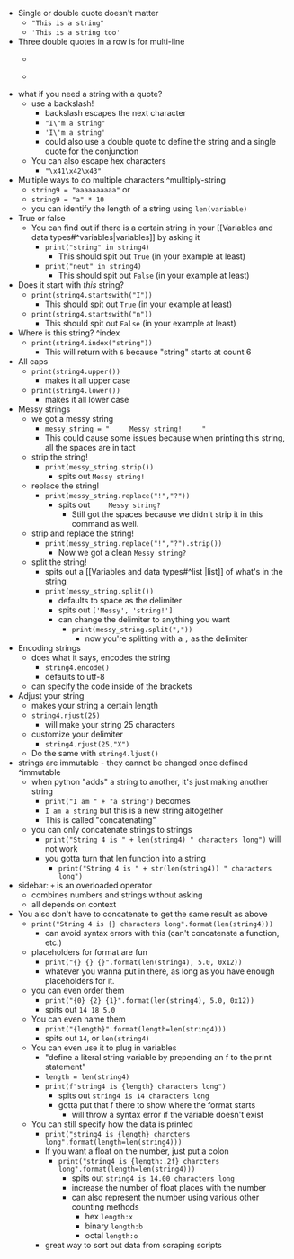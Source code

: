 - Single or double quote doesn't matter
	- ```"This is a string"```
	- ```'This is a string too'```
- Three double quotes in a row is for multi-line
	- ```"""this is a multi
	- ```line string"""
- what if you need a string with a quote?
	- use a backslash!
		- backslash escapes the next character
		- ```"I\"m a string"```
		- ```'I\'m a string'```
		- could also use a double quote to define the string and a single quote for the conjunction
	- You can also escape hex characters
		- ```"\x41\x42\x43"```
- Multiple ways to do multiple characters ^mulltiply-string
	- ```string9 = "aaaaaaaaaa"``` or
	- ```string9 = "a" * 10```
	- you can identify the length of a string using ```len(variable)```
- True or false
	- You can find out if there is a certain string in your [[Variables and data types#^variables|variables]] by asking it
		- ```print("string" in string4)```
			- This should spit out ```True``` (in your example at least)
		- ```print("neut" in string4)```
			- This should spit out ```False``` (in your example at least)
- Does it start with _this_ string?
	- ```print(string4.startswith("I"))```
		- This should spit out ```True``` (in your example at least)
	- ```print(string4.startswith("n"))```
		- This should spit out ```False``` (in your example at least)
- Where is this string? ^index
	- ```print(string4.index("string"))```
		- This will return with ```6``` because "string" starts at count 6
- All caps
	- ```print(string4.upper())```
		- makes it all upper case
	- ```print(string4.lower())```
		- makes it all lower case
- Messy strings
	- we got a messy string
		- ```messy_string = "     Messy string!     "```
		- This could cause some issues because when printing this string, all the spaces are in tact
	- strip the string!
		- ```print(messy_string.strip())```
			- spits out ```Messy string!```
	- replace the string!
		- ```print(messy_string.replace("!","?"))```
			- spits out ```     Messy string?     ```
				- Still got the spaces because we didn't strip it in this command as well.
	- strip and replace the string!
		- ```print(messy_string.replace("!","?").strip())```
			- Now we got a clean ```Messy string?```
	- split the string!
		- spits out a [[Variables and data types#^list |list]] of what's in the string
		- ```print(messy_string.split())```
			- defaults to space as the delimiter
			- spits out ```['Messy', 'string!']```
			- can change the delimiter to anything you want
				- ```print(messy_string.split(","))```
					- now you're splitting with a ```,``` as the delimiter
- Encoding strings
	- does what it says, encodes the string
		- ```string4.encode()```
		- defaults to utf-8
	- can specify the code inside of the brackets
- Adjust your string
	- makes your string a certain length
	- ```string4.rjust(25)```
		- will make your string 25 characters
	- customize your delimiter
		- `string4.rjust(25,"X")`
	- Do the same with `string4.ljust()`
- strings are immutable - they cannot be changed once defined ^immutable
	- when python "adds" a string to another, it's just making another string
		- `print("I am " + "a string")` becomes
		- `I am a string` but this is a new string altogether
		- This is called "concatenating"
	- you can only concatenate strings to strings
		- `print("String 4 is " + len(string4) " characters long")` will not work
		- you gotta turn that len function into a string
			- `print("String 4 is " + str(len(string4)) " characters long")`
- sidebar: `+` is an overloaded operator
	- combines numbers and strings without asking
	- all depends on context
- You also don't have to concatenate to get the same result as above
	- `print("String 4 is {} characters long".format(len(string4)))`
		- can avoid syntax errors with this (can't concatenate a function, etc.)
	- placeholders for format are fun
		- `print("{} {} {}".format(len(string4), 5.0, 0x12))`
		- whatever you wanna put in there, as long as you have enough placeholders for it.
	- you can even order them
		- `print("{0} {2} {1}".format(len(string4), 5.0, 0x12))`
		- spits out `14 18 5.0`
	- You can even name them
		- `print("{length}".format(length=len(string4)))`
		- spits out `14`, or `len(string4)`
	- You can even use it to plug in variables
		- "define a literal string variable by prepending an f to the print statement"
		- `length = len(string4)` 
		- `print(f"string4 is {length} characters long")`
			- spits out `string4 is 14 characters long`
			- gotta put that f there to show where the format starts
				- will throw a syntax error if the variable doesn't exist
	- You can still specify how the data is printed
		- `print("string4 is {length} charcters long".format(length=len(string4)))`
		- If you want a float on the number, just put a colon
			- `print("string4 is {length:.2f} charcters long".format(length=len(string4)))`
				- spits out `string4 is 14.00 characters long`
				- increase the number of float places with the number
				- can also represent the number using various other counting methods
					- hex `length:x`
					- binary `length:b`
					- octal `length:o` 
		- great way to sort out data from scraping scripts